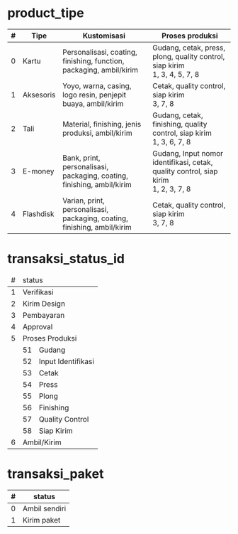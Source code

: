 # product_tipe
| # | Tipe | Kustomisasi | Proses produksi |
| - | ---- | ----------- | --------------- |
| 0 | Kartu | Personalisasi, coating, finishing, function, packaging, ambil/kirim | Gudang, cetak, press, plong, quality control, siap kirim<br>1, 3, 4, 5, 7, 8 |
| 1 | Aksesoris | Yoyo, warna, casing, logo resin, penjepit buaya, ambil/kirim | Cetak, quality control, siap kirim<br>3, 7, 8 |
| 2 | Tali | Material, finishing, jenis produksi, ambil/kirim | Gudang, cetak, finishing, quality control, siap kirim<br>1, 3, 6, 7, 8 |
| 3 | E-money | Bank, print, personalisasi, packaging, coating, finishing, ambil/kirim | Gudang, Input nomor identifikasi, cetak, quality control, siap kirim<br>1, 2, 3, 7, 8 |
| 4 | Flashdisk | Varian, print, personalisasi, packaging, coating, finishing, ambil/kirim | Cetak, quality control, siap kirim<br>3, 7, 8 |

# transaksi_status_id

<table>
    <thead>
        <thead>
            <tr>
                <td>#</td>
                <td colspan="2">status</td>
            </tr>
        </thead>
    </thead>
    <tbody>
        <tr>
            <td>1</td>
            <td colspan="2">Verifikasi</td>
        </tr>
        <tr>
            <td>2</td>
            <td colspan="2">Kirim Design</td>
        </tr>
        <tr>
            <td>3</td>
            <td colspan="2">Pembayaran</td>
        </tr>
        <tr>
            <td>4</td>
            <td colspan="2">Approval</td>
        </tr>
        <tr>
            <td>5</td>
            <td colspan="2">Proses Produksi</td>
        </tr>
        <tr>
            <td></td>
            <td>51</td>
            <td>Gudang</td>
        </tr>
        <tr>
            <td></td>
            <td>52</td>
            <td>Input Identifikasi</td>
        </tr>
        <tr>
            <td></td>
            <td>53</td>
            <td>Cetak</td>
        </tr>
        <tr>
            <td></td>
            <td>54</td>
            <td>Press</td>
        </tr>
        <tr>
            <td></td>
            <td>55</td>
            <td>Plong</td>
        </tr>
        <tr>
            <td></td>
            <td>56</td>
            <td>Finishing</td>
        </tr>
        <tr>
            <td></td>
            <td>57</td>
            <td>Quality Control</td>
        </tr>
		<tr>
			<td></td>
			<td>58</td>
            <td>Siap Kirim</td>
		</tr>
        <tr>
            <td>6</td>
            <td colspan="2">Ambil/Kirim</td>
        </tr>
    </tbody>
</table>

# transaksi_paket
| # | status |
| - | ------ |
| 0 | Ambil sendiri |
| 1 | Kirim paket |
